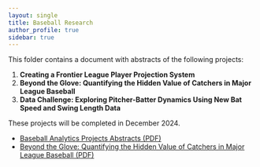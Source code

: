 ```yaml
---
layout: single
title: Baseball Research
author_profile: true
sidebar: true
---
```


This folder contains a document with abstracts of the following projects:
1. **Creating a Frontier League Player Projection System**
2. **Beyond the Glove: Quantifying the Hidden Value of Catchers in Major League Baseball**
3. **Data Challenge: Exploring Pitcher-Batter Dynamics Using New Bat Speed and Swing Length Data**

These projects will be completed in December 2024.
- [Baseball Analytics Projects Abstracts (PDF)](Baseball%20Analytics%20Projects%20Abstracts.pdf)
- [Beyond the Glove: Quantifying the Hidden Value of Catchers in Major League Baseball (PDF)](Beyond%20the%20Glove%20Paper.pdf)

